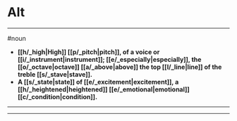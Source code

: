 # Alt
---
#noun
- **[[h/_high|High]] [[p/_pitch|pitch]], of a voice or [[i/_instrument|instrument]]; [[e/_especially|especially]], the [[o/_octave|octave]] [[a/_above|above]] the top [[l/_line|line]] of the treble [[s/_stave|stave]].**
- **A [[s/_state|state]] of [[e/_excitement|excitement]], a [[h/_heightened|heightened]] [[e/_emotional|emotional]] [[c/_condition|condition]].**
---
---
